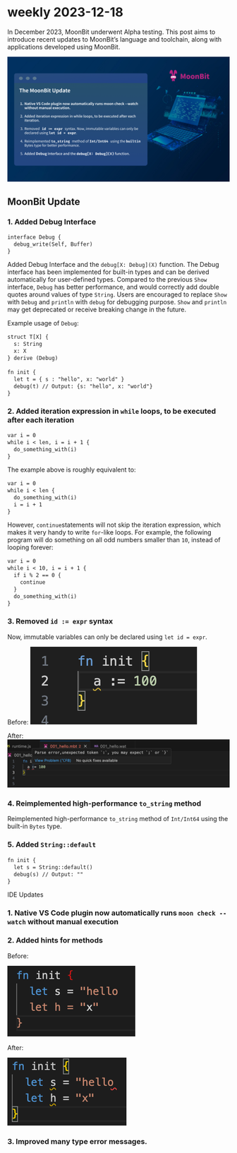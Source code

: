 # weekly 2023-12-18

In December 2023, MoonBit underwent Alpha testing. This post aims to introduce recent updates to MoonBit’s language and toolchain, along with applications developed using MoonBit.

![cover](./cover.png)

<!--truncate-->

## MoonBit Update

### 1. Added Debug Interface

```moonbit
interface Debug {
  debug_write(Self, Buffer)
}
```

Added Debug Interface and the `debug[X: Debug](X)` function. The Debug interface has been implemented for built-in types and can be derived automatically for user-defined types. Compared to the previous `Show` interface, `Debug` has better performance, and would correctly add double quotes around values of type `String`. Users are encouraged to replace `Show` with `Debug` and `println` with `debug` for debugging purpose. `Show` and `println` may get deprecated or receive breaking change in the future.

Example usage of `Debug`:

```moonbit
struct T[X] {
  s: String
  x: X
} derive (Debug)

fn init {
  let t = { s : "hello", x: "world" }
  debug(t) // Output: {s: "hello", x: "world"}
}
```

### 2. Added iteration expression in `while` loops, to be executed after each iteration

```moonbit
var i = 0
while i < len, i = i + 1 {
  do_something_with(i)
}
```

The example above is roughly equivalent to:

```moonbit
var i = 0
while i < len {
  do_something_with(i)
  i = i + 1
}
```

However, `continue`statements will not skip the iteration expression, which makes it very handy to write `for`-like loops. For example, the following program will do something on all odd numbers smaller than `10`, instead of looping forever:

```moonbit
var i = 0
while i < 10, i = i + 1 {
  if i % 2 == 0 {
    continue
  }
  do_something_with(i)
}
```

### 3. Removed `id := expr` syntax

Now, immutable variables can only be declared using `let id = expr`.

Before:
![before|378x176](./eq-before.png)

After:
![After|690x150](./eq-after.png)

### 4. Reimplemented high-performance `to_string` method

Reimplemented high-performance `to_string` method of `Int/Int64` using the built-in `Bytes` type.

### 5. Added `String::default`

```moonbit
fn init {
  let s = String::default()
  debug(s) // Output: ""
}
```

IDE Updates

### 1. Native VS Code plugin now automatically runs `moon check --watch` without manual execution

### 2. Added hints for methods

Before:

![](./before.png)

After:

![](./after.png)

### 3. Improved many type error messages.
